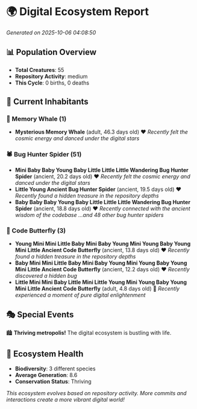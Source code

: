 # 🌍 Digital Ecosystem Report
*Generated on 2025-10-06 04:08:50*

## 📊 Population Overview
- **Total Creatures**: 55
- **Repository Activity**: medium
- **This Cycle**: 0 births, 0 deaths

## 👥 Current Inhabitants

### 🐋 Memory Whale (1)
- **Mysterious Memory Whale** (adult, 46.3 days old) ❤️
  *Recently felt the cosmic energy and danced under the digital stars*

### 🕷️ Bug Hunter Spider (51)
- **Mini Baby Baby Young Baby Little Little Little Wandering Bug Hunter Spider** (ancient, 20.2 days old) ❤️
  *Recently felt the cosmic energy and danced under the digital stars*
- **Little Young Ancient Bug Hunter Spider** (ancient, 19.5 days old) ❤️
  *Recently found a hidden treasure in the repository depths*
- **Baby Baby Baby Young Baby Little Little Little Wandering Bug Hunter Spider** (ancient, 18.8 days old) ❤️
  *Recently connected with the ancient wisdom of the codebase*
  *...and 48 other bug hunter spiders*

### 🦋 Code Butterfly (3)
- **Young Mini Mini Little Baby Mini Baby Young Mini Young Baby Young Mini Little Ancient Code Butterfly** (ancient, 13.8 days old) ❤️
  *Recently found a hidden treasure in the repository depths*
- **Baby Mini Mini Little Baby Mini Baby Young Mini Young Baby Young Mini Little Ancient Code Butterfly** (ancient, 12.2 days old) ❤️
  *Recently discovered a hidden bug*
- **Little Mini Mini Baby Little Mini Little Young Mini Young Baby Young Mini Little Ancient Code Butterfly** (adult, 4.8 days old) 💚
  *Recently experienced a moment of pure digital enlightenment*

## 🎭 Special Events

🏙️ **Thriving metropolis!** The digital ecosystem is bustling with life.

## 🔬 Ecosystem Health
- **Biodiversity**: 3 different species
- **Average Generation**: 8.6
- **Conservation Status**: Thriving

*This ecosystem evolves based on repository activity. More commits and interactions create a more vibrant digital world!*